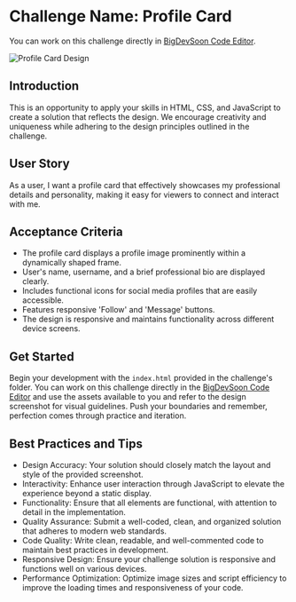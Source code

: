 # Challenge Name: Profile Card

You can work on this challenge directly in [BigDevSoon Code Editor](https://app.bigdevsoon.me/challenges/profile-card/browser).

![Profile Card Design](https://github.com/bigdevsoon/100-days-of-code/blob/main/day-01/design.png)

## Introduction

This is an opportunity to apply your skills in HTML, CSS, and JavaScript to create a solution that reflects the design. We encourage creativity and uniqueness while adhering to the design principles outlined in the challenge.

## User Story

As a user, I want a profile card that effectively showcases my professional details and personality, making it easy for viewers to connect and interact with me.

## Acceptance Criteria

- The profile card displays a profile image prominently within a dynamically shaped frame.
- User's name, username, and a brief professional bio are displayed clearly.
- Includes functional icons for social media profiles that are easily accessible.
- Features responsive 'Follow' and 'Message' buttons.
- The design is responsive and maintains functionality across different device screens.

## Get Started

Begin your development with the `index.html` provided in the challenge's folder. You can work on this challenge directly in the [BigDevSoon Code Editor](https://app.bigdevsoon.me/challenges/profile-card/browser) and use the assets available to you and refer to the design screenshot for visual guidelines. Push your boundaries and remember, perfection comes through practice and iteration.

## Best Practices and Tips

- Design Accuracy: Your solution should closely match the layout and style of the provided screenshot.
- Interactivity: Enhance user interaction through JavaScript to elevate the experience beyond a static display.
- Functionality: Ensure that all elements are functional, with attention to detail in the implementation.
- Quality Assurance: Submit a well-coded, clean, and organized solution that adheres to modern web standards.
- Code Quality: Write clean, readable, and well-commented code to maintain best practices in development.
- Responsive Design: Ensure your challenge solution is responsive and functions well on various devices.
- Performance Optimization: Optimize image sizes and script efficiency to improve the loading times and responsiveness of your code.
